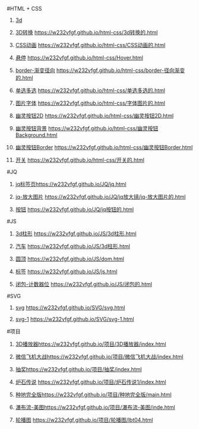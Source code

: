 
#HTML + CSS 
1. [3d](https://w232vfgf.github.io/html-css/3d.html)

2. [3D转换](https://w232vfgf.github.io/html-css/3d转换的.html)
https://w232vfgf.github.io/html-css/3d转换的.html

3. [CSS动画](https://w232vfgf.github.io/html-css/CSS动画的.html)
https://w232vfgf.github.io/html-css/CSS动画的.html

4. [悬停](https://w232vfgf.github.io/html-css/Hover.html)
https://w232vfgf.github.io/html-css/Hover.html

5. [border-渐变径向](https://w232vfgf.github.io/html-css/border-径向渐变的.html)
https://w232vfgf.github.io/html-css/border-径向渐变的.html

6. [单选多选](https://w232vfgf.github.io/html-css/单选多选的.html)
https://w232vfgf.github.io/html-css/单选多选的.html

7. [图片字体](https://w232vfgf.github.io/html-css/字体图片的.html)
https://w232vfgf.github.io/html-css/字体图片的.html

8. [幽灵按钮2D](https://w232vfgf.github.io/html-css/幽灵按钮2D.html)
https://w232vfgf.github.io/html-css/幽灵按钮2D.html

9. [幽灵按钮背景](https://w232vfgf.github.io/html-css/幽灵按钮Background.html)
https://w232vfgf.github.io/html-css/幽灵按钮Background.html

10. [幽灵按钮Border](https://w232vfgf.github.io/html-css/幽灵按钮Border.html)
https://w232vfgf.github.io/html-css/幽灵按钮Border.html

11. [开关](https://w232vfgf.github.io/html-css/开关的.html)
https://w232vfgf.github.io/html-css/开关的.html

#JQ 
1. [jq标签页](https://w232vfgf.github.io/JQ/jq.html)https://w232vfgf.github.io/JQ/jq.html

2. [jq-放大图片](https://w232vfgf.github.io/JQ/jq放大镜/jq-放大图片的.html)
https://w232vfgf.github.io/JQ/jq放大镜/jq-放大图片的.html

3. [按钮](https://w232vfgf.github.io/JQ/jq按钮的.html)
https://w232vfgf.github.io/JQ/jq按钮的.html

#JS 
1. [3d柱形](https://w232vfgf.github.io/JS/3d柱形.html)
https://w232vfgf.github.io/JS/3d柱形.html

2. [汽车](https://w232vfgf.github.io/JS/car.html)
https://w232vfgf.github.io/JS/3d柱形.html

3. [圆顶](https://w232vfgf.github.io/JS/dom.html)
https://w232vfgf.github.io/JS/dom.html

4. [标签](https://w232vfgf.github.io/JS/js.html)
https://w232vfgf.github.io/JS/js.html

5. [闭包-计数器位](https://w232vfgf.github.io/JS/闭包的.html)
https://w232vfgf.github.io/JS/闭包的.html

#SVG 
1. [svg](https://w232vfgf.github.io/SVG/svg.html)
https://w232vfgf.github.io/SVG/svg.html

2. [svg-1](https://w232vfgf.github.io/SVG/svg-1.html)
https://w232vfgf.github.io/SVG/svg-1.html

#项目 
1. [3D播放器](https://w232vfgf.github.io/项目/3D播放器/index.html)https://w232vfgf.github.io/项目/3D播放器/index.html

2. [微信飞机大战](https://w232vfgf.github.io/项目/微信飞机大战/index.html)https://w232vfgf.github.io/项目/微信飞机大战/index.html

3. [抽奖](https://w232vfgf.github.io/项目/抽奖/index.html)https://w232vfgf.github.io/项目/抽奖/index.html

4. [炉石传说](https://w232vfgf.github.io/项目/炉石传说1/index.html) https://w232vfgf.github.io/项目/炉石传说1/index.html

5. [种地完全版](https://w232vfgf.github.io/项目/种地完全版/main.html)https://w232vfgf.github.io/项目/种地完全版/main.html

6. [瀑布流-美图](https://w232vfgf.github.io/项目/瀑布流-美图/inde.html)https://w232vfgf.github.io/项目/瀑布流-美图/inde.html

7. [轮播图](https://w232vfgf.github.io/项目/轮播图/lbt04.html) https://w232vfgf.github.io/项目/轮播图/lbt04.html
